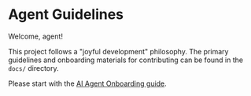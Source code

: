 # Agent Guidelines

Welcome, agent!

This project follows a "joyful development" philosophy. The primary guidelines and onboarding materials for contributing can be found in the `docs/` directory.

Please start with the [AI Agent Onboarding guide](./docs/AI_Agent_Onboarding.md).